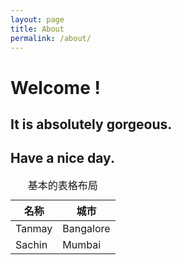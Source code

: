 ```yaml
---
layout: page
title: About
permalink: /about/
---
```

<html>
<head>
	<meta charset="utf-8"> 
	<title>Bootstrap 实例 - 标题</title>
	<link rel="stylesheet" href="/css/bootstrap.min.css">  
	<script src="/js/bootstrap.min.js"></script>
</head>
<body>

<h1>Welcome !</h1>
<h2>It is absolutely gorgeous.</h2>
<h2>Have a nice day.</h2>
</body>
</html>

<html>
<head>
	<meta charset="utf-8"> 
	<title>Bootstrap 实例 - 基本的表格</title>
	<link rel="stylesheet" href="/css/bootstrap.min.css">
    <script src="/js/bootstrap.min.js"></script>
</head>
<body>

<table class="table">
	<caption>基本的表格布局</caption>
   <thead>
      <tr>
         <th>名称</th>
         <th>城市</th>
      </tr>
   </thead>
   <tbody>
      <tr>
         <td>Tanmay</td>
         <td>Bangalore</td>
      </tr>
      <tr>
         <td>Sachin</td>
         <td>Mumbai</td>
      </tr>
   </tbody>
</table>

</body>
</html>